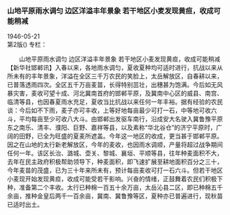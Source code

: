 ### 山地平原雨水调匀  边区洋溢丰年景象  若干地区小麦发现黄疸，收成可能稍减  

1946-05-21  
第2版()
专栏：

　　山地平原雨水调匀
    边区洋溢丰年景象
    若干地区小麦发现黄疸，收成可能稍减
    【新华社邯郸讯】入春以来，各地雨水调匀，夏收夏种均可适时进行，抗战以来从所未有的丰年景象，洋溢在全区三千万农民的笑脸上，太岳解放区，自春耕以来，已普落透雨四次。全区五千万亩麦苗，长得特别茁壮，出穗甚为饱满。今后如无风暴灾害，麦收可望十成、河北冀南首府的邯郸平原，及冀南中心区的威县、南宫、临清等县，也因春夏雨水充足，夏收当比抗战以来任何一年丰裕。据有经验的农民谈：今后如不下雨，麦子亦可丰收，上等好地每亩最少可打一石，中等地可收六斗，平均每亩至少可收八大斗。由邯郸出发驱车南行，沿成安大名驶入冀鲁豫平原东之南乐、清丰、濮阳、巨野、嘉祥等县，以及素称“华北谷仓”的济宁平原时，广阔的田野，已全为旺盛的夏麦所遮盖。今年这一地区的收成，更当甚于邯郸平原。因之在山地的太行新老解放区，今年的麦收，也因雨水调顺，产量将超过战争期间任何一年。该区长治、潞城、壶关、黎城、襄垣、平顺等县，往年种麦面积不大，去年在民主政府积极帮助领导下，种麦面积，即飞速扩展至耕地面积百分之三十，今年麦苗的茂盛，已为三十年来所未有，预计每亩麦收可打一石六斗。但若干地区小麦现开始发现黄疸，收成可能受若干影响。兴奋的情绪，正鼓舞着农民们积极下种，准备第二个丰收。太行已种棉一百五十余万亩，太岳沁县二区，即已种棉五千余亩，推种金皇后两千一百余亩，冀南、冀鲁豫等区，夏种亦已普遍进行，现秋苗已适时出土。  

